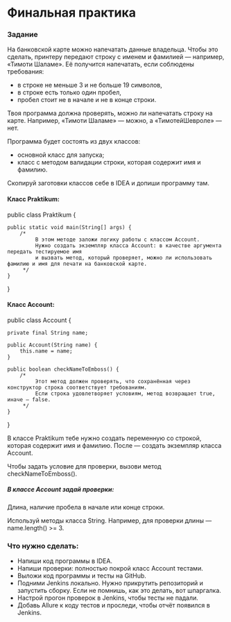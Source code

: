 # Финальная практика

### Задание
На банковской карте можно напечатать данные владельца. Чтобы это сделать, принтеру передают строку с именем и фамилией — например, «Тимоти Шаламе». Её получится напечатать, если соблюдены требования:

- в строке не меньше 3 и не больше 19 символов,
- в строке есть только один пробел,
- пробел стоит не в начале и не в конце строки.
  
Твоя программа должна проверять, можно ли напечатать строку на карте. Например, «Тимоти Шаламе» — можно, а «ТимотейШевроле» — нет.

Программа будет состоять из двух классов:

- основной класс для запуска;
- класс с методом валидации строки, которая содержит имя и фамилию.
  
Скопируй заготовки классов себе в IDEA и допиши программу там.

#### Класс Praktikum:

public class Praktikum {

    public static void main(String[] args) {
        /*
             В этом методе заложи логику работы с классом Account.
             Нужно создать экземпляр класса Account: в качестве аргумента передать тестируемое имя 
             и вызвать метод, который проверяет, можно ли использовать фамилию и имя для печати на банковской карте.
         */
    }

} 

#### Класс Account:

public class Account {

    private final String name;

    public Account(String name) {
        this.name = name;
    }

    public boolean checkNameToEmboss() {
        /*
             Этот метод должен проверять, что сохранённая через конструктор строка соответствует требованиям.
             Если строка удовлетворяет условиям, метод возвращает true, иначе — false.
         */
    }

}

В классе Praktikum тебе нужно создать переменную со строкой, которая содержит имя и фамилию. После — создать экземпляр класса Account.

Чтобы задать условие для проверки, вызови метод checkNameToEmboss().

##### В классе Account задай проверки: 
Длина, наличие пробела в начале или конце строки. 

Используй методы класса String. Например, для проверки длины — name.length() >= 3.

### Что нужно сделать:

- Напиши код программы в IDEA.
- Напиши проверки: полностью покрой класс Account тестами.
- Выложи код программы и тесты на GitHub.
- Подними Jenkins локально. Нужно прикрутить репозиторий и запустить сборку. Если не помнишь, как это делать, вот шпаргалка.
- Настрой прогон проверок в Jenkins, чтобы тесты не падали.
- Добавь Allure к коду тестов и проследи, чтобы отчёт появился в Jenkins.
